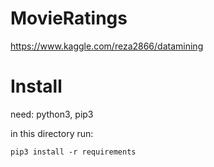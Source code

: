 # MovieRatings
https://www.kaggle.com/reza2866/datamining

# Install

need: python3, pip3

in this directory run:

`pip3 install -r requirements`